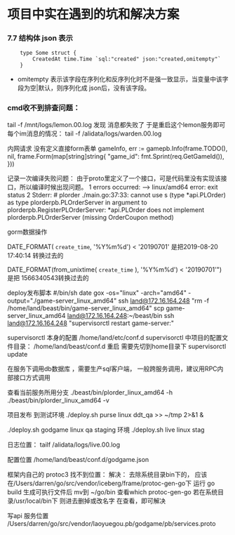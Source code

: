 # 项目中实在遇到的坑和解决方案


### 7.7 结构体 json 表示

```golang
    type Some struct {
        CreatedAt time.Time `sql:"created" json:"created,omitempty"`
    }
```
* omitempty 表示该字段在序列化和反序列化时不是强一致显示，当变量中该字段为空|默认，则序列化成 json后，没有该字段。

### cmd收不到排查问题：
tail -f /mnt/logs/lemon.00.log
发现 消息都失败了
于是重启这个lemon服务即可
每个im消息的情况： tail -f /alidata/logs/warden.00.log

内网请求 没有定义直接form表单
gameInfo, err := gamepb.Info(frame.TODO(), nil, frame.Form(map[string]string{
        "game_id": fmt.Sprint(req.GetGameId()),
    }))

记录一次编译失败问题：  由于proto里定义了一个接口，可是代码里没有实现该接口，所以编译时候出现问题。
1 errors occurred:
--> linux/amd64 error: exit status 2
Stderr: # plorder
./main.go:37:33: cannot use s (type *api.PLOrder) as type plorderpb.PLOrderServer in argument to plorderpb.RegisterPLOrderServer:
    *api.PLOrder does not implement plorderpb.PLOrderServer (missing OrderCoupon method)


gorm数据操作

DATE_FORMAT( `create_time`, '%Y%m%d') < '20190701'  是把2019-08-20 17:40:14 转换过去的

DATE_FORMAT(from_unixtime( `create_time` ), '%Y%m%d') < '20190701'")  是把 1566340543转换过去的

deploy发布脚本
#/bin/sh
date
gox -os="linux" -arch="amd64" -output="./game-server_linux_amd64"
ssh land@172.16.164.248 "rm -f /home/land/beast/bin/game-server_linux_amd64"
scp game-server_linux_amd64 land@172.16.164.248:~/beast/bin
ssh land@172.16.164.248 "supervisorctl restart game-server:"

supervisorctl 本身的配置
/home/land/etc/conf.d
supervisorctl 中项目的配置文件目录：
/home/land/beast/conf.d
重启 需要先切到home目录下
supervisorctl update

在服务下调用db数据库 ，需要生产sql客户端，
一般跨服务调用，建议用RPC内部接口方式调用

查看当前服务所用分支
./beast/bin/plorder_linux_amd64 -h
./beast/bin/plorder_linux_amd64 -v

项目发布 到测试环境
./deploy.sh purse linux ddt_qa >> ~/tmp 2>&1 &

./deploy.sh godgame linux qa
staging 环境
./deploy.sh live linux stag

日志位置：
tailf /alidata/logs/live.00.log

配置位置
/home/land/beast/conf.d/godgame.json

 框架内自己的 protoc3 找不到位置：
 解决： 去除系统目录bin下的，
 应该在/Users/darren/go/src/vendor/iceberg/frame/protoc-gen-go下
 运行 go build
 生成可执行文件后 mv到 ~/go/bin
 查看which protoc-gen-go
 若在系统目录/usr/local/bin下 则进去删掉或改名字
 在查看，即可解决

写api 服务位置
/Users/darren/go/src/vendor/laoyuegou.pb/godgame/pb/services.proto
